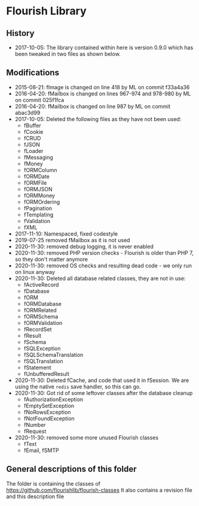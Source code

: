 # Flourish Library
## History
- 2017-10-05: The library contained within here is version 0.9.0 which has been tweaked in two files as shown below. 

## Modifications
- 2015-08-21: fImage is changed on line 418 by ML on commit f33a4a36
- 2016-04-20: fMailbox is changed on lines 967-974 and 978-980 by ML on commit 025f1fca
- 2016-04-20: fMailbox is changed on line 987 by ML on commit abac3d99  
- 2017-10-05: Deleted the following files as they have not been used:
    - fBuffer
    - fCookie
    - fCRUD
    - fJSON
    - fLoader
    - fMessaging
    - fMoney
    - fORMColumn
    - fORMDate
    - fORMFile
    - fORMJSON
    - fORMMoney
    - fORMOrdering
    - fPagination
    - fTemplating
    - fValidation
    - fXML
- 2017-11-10: Namespaced, fixed codestyle 
- 2019-07-25 removed fMailbox as it is not used
- 2020-11-30: removed debug logging, it is never enabled
- 2020-11-30: removed PHP version checks - Flourish is older than PHP 7, so they don't matter anymore
- 2020-11-30: removed OS checks and resulting dead code - we only run on linux anyway
- 2020-11-30: Deleted all database related classes, they are not in use:
    - fActiveRecord
    - fDatabase
    - fORM
    - fORMDatabase
    - fORMRelated
    - fORMSchema
    - fORMValidation
    - fRecordSet
    - fResult
    - fSchema
    - fSQLException
    - fSQLSchemaTranslation
    - fSQLTranslation
    - fStatement
    - fUnbufferedResult
- 2020-11-30: Deleted fCache, and code that used it in fSession.
    We are using the native `redis` save handler, so this can go.
- 2020-11-30: Got rid of some leftover classes after the database cleanup
    - fAuthorizationException
    - fEmptySetException
    - fNoRowsException
    - fNotFoundException
    - fNumber
    - fRequest
- 2020-11-30: removed some more unused Flourish classes
    - fText
    - fEmail, fSMTP

## General descriptions of this folder
The folder is containing the classes of https://github.com/flourishlib/flourish-classes
It also contains a revision file and this description file
